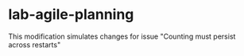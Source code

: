 # lab-agile-planning



This modification simulates changes for issue "Counting must persist across restarts"
